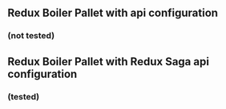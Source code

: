 ## Redux Boiler Pallet with api configuration
 ### (not tested)
## Redux Boiler Pallet with Redux Saga api configuration
 ### (tested)